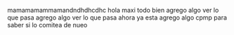 mamamamammamandndhdhcdhc hola maxi todo bien
agrego algo  ver lo que pasa
agrego algo  ver lo que pasa ahora ya esta agrego algo cpmp para saber si lo comitea de nueo

